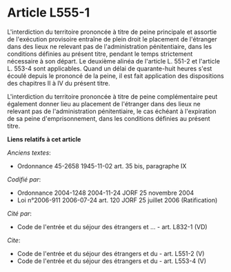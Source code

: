 # Article L555-1

L'interdiction du territoire prononcée à titre de peine principale et assortie de l'exécution provisoire entraîne de plein
droit le placement de l'étranger dans des lieux ne relevant pas de l'administration pénitentiaire, dans les conditions
définies au présent titre, pendant le temps strictement nécessaire à son départ. Le deuxième alinéa de l'article L. 551-2 et
l'article L. 553-4 sont applicables. Quand un délai de quarante-huit heures s'est écoulé depuis le prononcé de la peine, il
est fait application des dispositions des chapitres II à IV du présent titre.

L'interdiction du territoire prononcée à titre de peine complémentaire peut également donner lieu au placement de l'étranger
dans des lieux ne relevant pas de l'administration pénitentiaire, le cas échéant à l'expiration de sa peine d'emprisonnement,
dans les conditions définies au présent titre.

**Liens relatifs à cet article**

_Anciens textes_:

  - Ordonnance 45-2658 1945-11-02 art. 35 bis, paragraphe IX

_Codifié par_:

  - Ordonnance 2004-1248 2004-11-24 JORF 25 novembre 2004
  - Loi n°2006-911 2006-07-24 art. 120 JORF 25 juillet 2006 (Ratification)

_Cité par_:

  - Code de l'entrée et du séjour des étrangers et ... - art. L832-1 (VD)

_Cite_:

  - Code de l'entrée et du séjour des étrangers et du  - art. L551-2 (V)
  - Code de l'entrée et du séjour des étrangers et du  - art. L553-4 (V)
